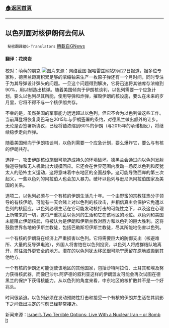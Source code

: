 ###  [:house:返回首頁](https://github.com/ourhimalayas/txt)
---


## 以色列面对核伊朗何去何从
` 秘密翻譯組G-Translators` [轉載自GNews](https://gnews.org/zh-hans/1561778/)

#### 翻译：花岗岩
校对：萌萌的朋克
![](https://assets.gnews.org/wp-content/uploads/2021/09/4-54.jpg)图片来源：网络截图
据哈雷兹网站9月27日报道，据多位专家称，德黑兰距离积累足够的浓缩铀来生产一枚原子弹还有一个月时间，同时专注于为其导弹设计弹头的问题。一旦这个问题得到解决，它将迅速将其铀库存浓缩到90%，用以制造出核弹。随着美国倾向于伊朗核谈判，以色列需要一个应急计划，要么以色列尽其所能，使用导弹和炸弹，摧毁伊朗的核设施，要么在未来的岁月里，它将不得不与一个核伊朗共存。

不幸的是，虽然美国的军事能力远远超过以色列，但它不会为以色列做这些工作。当前拜登将恢复奥巴马在2015年与伊朗签署的条约，对德黑兰做出额外的让步。无论是否签署新协议，已经将铀浓缩到60%的伊朗（与2015年的承诺相反），将继续稳步走向炸弹。

随着美国倾向于伊朗核谈判，以色列需要一个应急计划，要么爆炸它，要么与有核的伊朗共存。

选择一，攻击伊朗核设施很可能造成持久的环境破坏。德黑兰会通过向以色列发射弹道导弹和无人机做出大规模回应。它还会在世界范围内发动一场反以色列和反犹太人的恐怖主义运动，这将意味着中东地区的全面战争。这可能导致西岸的第三次起义，一些以色列的阿拉伯人也会加入暴力。破坏以色列与逊尼派阿拉伯国家及美国的关系。

选项二，以色列必须与一个有核的伊朗生活几十年。一个由野蛮的宗教狂热分子领导的有核伊朗，可能有一天会赌上对以色列的核攻击，并相信真主会保护它免遭以色列的核回应。以色列必须生活在它可能发动核打击的可能性之下，以及这在心理上所带来的一切，这将严重扰乱以色列的生活和它在该地区的地位。以色列和美国未能阻止伊朗核武，将被认为是伊朗和伊斯兰教对西方和以色列的巨大胜利。这将鼓励世界各地的伊斯兰教徒，包括巴勒斯坦伊斯兰教徒，尽其所能地伤害以色列。

一个有核的伊朗将在经济上严重损害以色列。它将需要巨大的防御支出（核避难所、大量的反导弹电池），外国人将害怕在以色列投资，以色列人将成群结队地离开，前往海外更安全的地方。潜在的以色列犹太移民很可能宁愿留在原地或搬到其他地方。

一个有核的伊朗还可能促使该地区的其他国家，包括沙特阿拉伯、土耳其和埃及努力获得核武器，而像巴沙尔.阿萨德的叙利亚这样的伊朗盟友可能会再次试图在德黑兰的保护下获得核能力。从以色列的角度来看，中东地区的核扩散并不是一个好兆头。

时间很紧迫。以色列必须在发动预防性打击和接受一个有核的伊朗并生活在其阴影下之间做出决定的时刻已经非常接近。

新闻来源：[Israel’s Two Terrible Options: Live With a Nuclear Iran – or Bomb It](https://www.haaretz.com/israel-news/.premium-israel-s-two-terrible-options-live-with-a-nuclear-iran-or-bomb-it-1.10243995)
